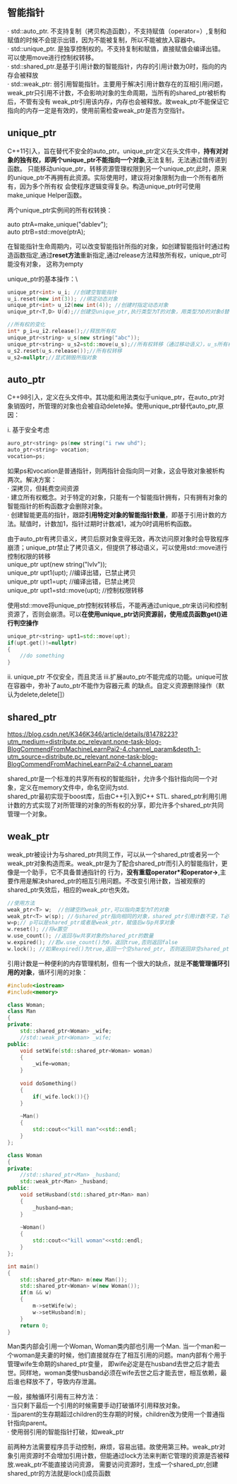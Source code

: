 ## 智能指针

· std::auto_ptr. 不支持复制（拷贝构造函数），不支持赋值（operator=）,复制和赋值的时候不会提示出错，因为不能被复制，所以不能被放入容器中。\
· std::unique_ptr. 是独享控制权的。不支持复制和赋值，直接赋值会编译出错。可以使用move进行控制权转移。\
· std::shared_ptr.是基于引用计数的智能指针，内存的引用计数为0时，指向的内存会被释放\
· std::weak_ptr: 弱引用智能指针。主要用于解决引用计数存在的互相引用问题，weak_ptr只引用不计数，不会影响对象的生命周期，当所有的shared_ptr被析构后，不管有没有
weak_ptr引用该内存，内存也会被释放。故weak_ptr不能保证它指向的内存一定是有效的，使用前需检查weak_ptr是否为空指针。

## unique_ptr

C++11引入，旨在替代不安全的auto_ptr。unique_ptr定义在头文件<memory>中，**持有对对象的独有权，即两个unique_ptr不能指向一个对象**,无法复制，无法通过值传递到函数。
只能移动unique_ptr，转移资源管理权限到另一个unique_ptr,此时，原来的unique_ptr不再拥有此资源。实际使用时，建议将对象限制为由一个所有者所有，因为多个所有权
会使程序逻辑变得复杂。构造unique_ptr时可使用make_unique Helper函数。

两个unique_ptr实例间的所有权转换：

auto ptrA=make_unique<string>("dablev");\
auto ptrB=std::move(ptrA);

在智能指针生命周期内，可以改变智能指针所指的对象，如创建智能指针时通过构造函数指定,通过**reset方法**重新指定,通过release方法释放所有权，unique_ptr可能没有对象，
这称为empty

unique_ptr的基本操作：\
```C++
unique_ptr<int> u_i; //创建空智能指针
u_i.reset(new int(3)); //绑定动态对象
unique_ptr<int> u_i2(new int(4)); //创建时指定动态对象
unique_ptr<T,D> U(d);//创建空unique_ptr,执行类型为T的对象，用类型为D的对象d替代默认的删除器delete.

//所有权的变化
int* p_i=u_i2.release();//释放所有权
unique_ptr<string> u_s(new string("abc"));
unique_ptr<string> u_s2=std::move(u_s);//所有权转移（通过移动语义），u_s所有权转移后，变成空指针
u_s2.reset(u_s.release());//所有权转移
u_s2=nullptr;//显式销毁所指对象
```

## auto_ptr

C++98引入，定义在头文件<memory>中。其功能和用法类似于unique_ptr，在auto_ptr对象销毁时，所管理的对象也会被自动delete掉。使用unique_ptr替代auto_ptr,原因：

i. 基于安全考虑

```C++
auro_ptr<string> ps(new string("i rww uhd");
auto_ptr<string> vocation;
vocation=ps;
```
如果ps和vocation是普通指针，则两指针会指向同一对象，这会导致对象被析构两次。解决方案：\
· 深拷贝，但耗费空间资源\
· 建立所有权概念。对于特定的对象，只能有一个智能指针拥有，只有拥有对象的智能指针的析构函数才会删除对象。\
· 创建智能更高的指针，跟踪**引用特定对象的智能指针数量**，即基于引用计数的方法。赋值时，计数加1，指针过期时计数减1，减为0时调用析构函数。

由于auto_ptr有拷贝语义，拷贝后原对象变得无效，再次访问原对象时会导致程序崩溃；unique_ptr禁止了拷贝语义，但提供了移动语义，可以使用std::move进行控制权限的转移\
unique_ptr<string> upt(new string("lvlv"));\
unique_ptr<string> upt1(upt);	//编译出错，已禁止拷贝\
unique_ptr<string> upt1=upt;	//编译出错，已禁止拷贝\
unique_ptr<string> upt1=std::move(upt);  //控制权限转移

使用std::move将unique_ptr控制权转移后，不能再通过unique_ptr来访问和控制资源了，否则会崩溃。可以**在使用unique_ptr访问资源前，使用成员函数get()进行判空操作**
```C++
unique_ptr<string> upt1=std::move(upt);
if(upt.get()!=nullptr)
{
    //do something
}
```

ii. unique_ptr 不仅安全，而且灵活
iii.扩展auto_ptr不能完成的功能。unique可放在容器中，弥补了auto_ptr不能作为容器元素 的缺点。自定义资源删除操作（默认为delete,delete[]）


## shared_ptr

https://blog.csdn.net/K346K346/article/details/81478223?utm_medium=distribute.pc_relevant.none-task-blog-BlogCommendFromMachineLearnPai2-4.channel_param&depth_1-utm_source=distribute.pc_relevant.none-task-blog-BlogCommendFromMachineLearnPai2-4.channel_param

shared_ptr是一个标准的共享所有权的智能指针，允许多个指针指向同一个对象，定义在memory文件中，命名空间为std.   
shared_ptr最初实现于boost库，后由C++引入到C++ STL. shared_ptr利用引用计数的方式实现了对所管理的对象的所有权的分享，即允许多个shared_ptr共同管理一个对象。

## weak_ptr

weak_ptr被设计为与shared_ptr共同工作，可以从一个shared_ptr或者另一个weak_ptr对象构造而来。weak_ptr是为了配合shared_ptr而引入的智能指针，更像是一个助手，它不具备普通指针的
行为，**没有重载operator*和operator->**,主要作用是解决shared_ptr的相互引用问题。不改变引用计数，当被观察的shared_ptr失效后，相应的weak_ptr也失效。

```C++
//使用方法
weak_ptr<T> w;  //创建空的weak_ptr,可以指向类型为T的对象
weak_ptr<T> w(sp); //与shared_ptr指向相同的对象，shared_ptr引用计数不变，T必须能转换为sp指向的类型
w=p;// p可以是shared_ptr或者是weak_ptr，赋值后w与p共享对象
w.reset(); //将w置空
w.use_count(); //返回与w共享对象的shared_ptr的数量
w.expired(); //若w.use_count()为0，返回true,否则返回false
w.lock(); //如果expired()为true,返回一个空shared_ptr, 否则返回非空shared_ptr


```

引用计数是一种便利的内存管理机制，但有一个很大的缺点，就是**不能管理循环引用的对象**，循环引用的对象：

```C++
#include<iostream>
#include<memory>

class Woman;
class Man
{
private:
    std::shared_ptr<Woman> _wife;
    //std::weak_ptr<Woman> _wife;
public:
    void setWife(std::shared_ptr<Woman> woman)
    {
        _wife=woman;
    }
    
    void doSomething()
    {
        if(_wife.lock()){}
    }
    
    ~Man()
    {
        std::cout<<"kill man"<<std::endl;
    }
};

class Woman
{
private:
    //std::shared_ptr<Man> _husband;
    std::weak_ptr<Man> _husband;
public:
    void setHusband(std::shared_ptr<Man> man)
    {
        _husband=man;
    }
    
    ~Woman()
    {
        std::cout<<"kill woman"<<std::endl;
    }
};

int main()
{
    std::shared_ptr<Man> m(new Man());
    std::shared_ptr<Woman> w(new Woman());
    if(m && w)
    {
        m->setWife(w);
        w->setHusband(m);
    }
    return 0;
}
```
Man类内部会引用一个Woman, Woman类内部也引用一个Man. 当一个man和一个woman是夫妻的时候，他们直接就存在了相互引用的问题。man内部有个用于管理wife生命期的shared_ptr变量，
即wife必定是在husband去世之后才能去世。同样地，woman类使husband必须在wife去世之后才能去世，相互依赖，最后谁也释放不了，导致内存泄漏。

一般，接触循环引用有三种方法：\
· 当只剩下最后一个引用的时候需要手动打破循环引用释放对象。\
· 当parent的生存期超过children的生存期的时候，children改为使用一个普通指针指向parent。\
· 使用弱引用的智能指针打破，如weak_ptr

前两种方法需要程序员手动控制，麻烦，容易出错。故使用第三种。weak_ptr对象引用资源时不会增加引用计数，但能通过lock方法来判断它管理的资源是否被释放.weak_ptr不能直接访问资源，
需要访问资源时，生成一个shared_ptr,创建shared_ptr的方法就是lock()成员函数
